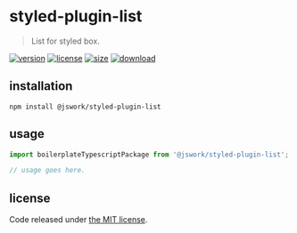 # styled-plugin-list
> List for styled box.

[![version][version-image]][version-url]
[![license][license-image]][license-url]
[![size][size-image]][size-url]
[![download][download-image]][download-url]

## installation
```shell
npm install @jswork/styled-plugin-list
```

## usage
```js
import boilerplateTypescriptPackage from '@jswork/styled-plugin-list';

// usage goes here.
```

## license
Code released under [the MIT license](https://github.com/afeiship/styled-plugin-list/blob/master/LICENSE.txt).

[version-image]: https://img.shields.io/npm/v/@jswork/styled-plugin-list
[version-url]: https://npmjs.org/package/@jswork/styled-plugin-list

[license-image]: https://img.shields.io/npm/l/@jswork/styled-plugin-list
[license-url]: https://github.com/afeiship/styled-plugin-list/blob/master/LICENSE.txt

[size-image]: https://img.shields.io/bundlephobia/minzip/@jswork/styled-plugin-list
[size-url]: https://github.com/afeiship/styled-plugin-list/blob/master/dist/styled-plugin-list.min.js

[download-image]: https://img.shields.io/npm/dm/@jswork/styled-plugin-list
[download-url]: https://www.npmjs.com/package/@jswork/styled-plugin-list
